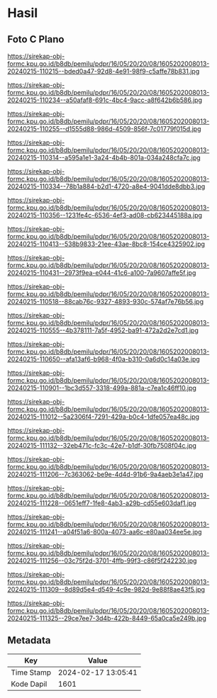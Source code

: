 # Hasil

## Foto C Plano

https://sirekap-obj-formc.kpu.go.id/b8db/pemilu/pdpr/16/05/20/20/08/1605202008013-20240215-110215--bded0a47-92d8-4e91-98f9-c5affe78b831.jpg

https://sirekap-obj-formc.kpu.go.id/b8db/pemilu/pdpr/16/05/20/20/08/1605202008013-20240215-110234--a50afaf8-691c-4bc4-9acc-a8f642b6b586.jpg

https://sirekap-obj-formc.kpu.go.id/b8db/pemilu/pdpr/16/05/20/20/08/1605202008013-20240215-110255--d1555d88-986d-4509-856f-7c01779f015d.jpg

https://sirekap-obj-formc.kpu.go.id/b8db/pemilu/pdpr/16/05/20/20/08/1605202008013-20240215-110314--a595a1e1-3a24-4b4b-801a-034a248cfa7c.jpg

https://sirekap-obj-formc.kpu.go.id/b8db/pemilu/pdpr/16/05/20/20/08/1605202008013-20240215-110334--78b1a884-b2d1-4720-a8e4-9041dde8dbb3.jpg

https://sirekap-obj-formc.kpu.go.id/b8db/pemilu/pdpr/16/05/20/20/08/1605202008013-20240215-110356--1231fe4c-6536-4ef3-ad08-cb623445188a.jpg

https://sirekap-obj-formc.kpu.go.id/b8db/pemilu/pdpr/16/05/20/20/08/1605202008013-20240215-110413--538b9833-21ee-43ae-8bc8-154ce4325902.jpg

https://sirekap-obj-formc.kpu.go.id/b8db/pemilu/pdpr/16/05/20/20/08/1605202008013-20240215-110431--2973f9ea-e044-41c6-a100-7a9607affe5f.jpg

https://sirekap-obj-formc.kpu.go.id/b8db/pemilu/pdpr/16/05/20/20/08/1605202008013-20240215-110518--88cab76c-9327-4893-930c-574af7e76b56.jpg

https://sirekap-obj-formc.kpu.go.id/b8db/pemilu/pdpr/16/05/20/20/08/1605202008013-20240215-110555--4b378111-7a5f-4952-ba91-472a2d2e7cd1.jpg

https://sirekap-obj-formc.kpu.go.id/b8db/pemilu/pdpr/16/05/20/20/08/1605202008013-20240215-110650--afa13af6-b968-4f0a-b310-0a6d0c14a03e.jpg

https://sirekap-obj-formc.kpu.go.id/b8db/pemilu/pdpr/16/05/20/20/08/1605202008013-20240215-110901--1bc3d557-3318-499a-881a-c7ea1c46ff10.jpg

https://sirekap-obj-formc.kpu.go.id/b8db/pemilu/pdpr/16/05/20/20/08/1605202008013-20240215-111012--5a2306f4-7291-429a-b0c4-1dfe057ea48c.jpg

https://sirekap-obj-formc.kpu.go.id/b8db/pemilu/pdpr/16/05/20/20/08/1605202008013-20240215-111132--32eb471c-fc3c-42e7-b1df-30fb7508f04c.jpg

https://sirekap-obj-formc.kpu.go.id/b8db/pemilu/pdpr/16/05/20/20/08/1605202008013-20240215-111206--7c363062-be9e-4d4d-91b6-9a4aeb3e1a47.jpg

https://sirekap-obj-formc.kpu.go.id/b8db/pemilu/pdpr/16/05/20/20/08/1605202008013-20240215-111228--0651eff7-1fe8-4ab3-a29b-cd55e603daf1.jpg

https://sirekap-obj-formc.kpu.go.id/b8db/pemilu/pdpr/16/05/20/20/08/1605202008013-20240215-111241--a04f51a6-800a-4073-aa6c-e80aa034ee5e.jpg

https://sirekap-obj-formc.kpu.go.id/b8db/pemilu/pdpr/16/05/20/20/08/1605202008013-20240215-111256--03c75f2d-3701-4ffb-99f3-c86f5f242230.jpg

https://sirekap-obj-formc.kpu.go.id/b8db/pemilu/pdpr/16/05/20/20/08/1605202008013-20240215-111309--8d89d5e4-d549-4c9e-982d-9e88f8ae43f5.jpg

https://sirekap-obj-formc.kpu.go.id/b8db/pemilu/pdpr/16/05/20/20/08/1605202008013-20240215-111325--29ce7ee7-3d4b-422b-8449-65a0ca5e249b.jpg


## Metadata

| Key        | Value               |
| ---------- | ------------------- |
| Time Stamp | 2024-02-17 13:05:41 |
| Kode Dapil | 1601                |



